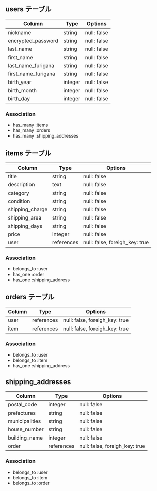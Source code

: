 ## users テーブル

| Column              | Type    | Options     |
| ------------------- | ------- | ----------- |
| nickname            | string  | null: false |
| encrypted_password  | string  | null: false |
| last_name           | string  | null: false |
| first_name          | string  | null: false |
| last_name_furigana  | string  | null: false |
| first_name_furigana | string  | null: false |
| birth_year          | integer | null: false |
| birth_month         | integer | null: false |
| birth_day           | integer | null: false |

### Association

- has_many :items
- has_many :orders
- has_many :shipping_addresses

## items テーブル

| Column              | Type       | Options                        |
| ------------------- | ---------- | ------------------------------ |
| title               | string     | null: false                    |
| description         | text       | null: false                    |
| category            | string     | null: false                    |
| condition           | string     | null: false                    |
| shipping_charge     | string     | null: false                    |
| shipping_area       | string     | null: false                    |
| shipping_days       | string     | null: false                    |
| price               | integer    | null: false                    |
| user                | references | null: false, foreigh_key: true |

### Association

- belongs_to :user
- has_one :order
- has_one :shipping_address

## orders テーブル

| Column              | Type       | Options                        |
| ------------------- | ---------- | ------------------------------ |
| user                | references | null: false, foreigh_key: true |
| item                | references | null: false, foreigh_key: true |

### Association

- belongs_to :user
- belongs_to :item
- has_one :shipping_address

## shipping_addresses

| Column              | Type       | Options                        |
| ------------------- | ---------- | ------------------------------ |
| postal_code         | integer    | null: false                    |
| prefectures         | string     | null: false                    |
| municipalities      | string     | null: false                    |
| house_number        | string     | null: false                    |
| building_name       | integer    | null: false                    |
| order               | references | null: false, foreigh_key: true |

### Association

- belongs_to :user
- belongs_to :item
- belongs_to :order